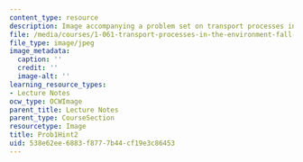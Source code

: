 ```yaml
---
content_type: resource
description: Image accompanying a problem set on transport processes in the environment.
file: /media/courses/1-061-transport-processes-in-the-environment-fall-2008/538e62ee6883f8777b44cf19e3c86453_Prob1Hint2.jpg
file_type: image/jpeg
image_metadata:
  caption: ''
  credit: ''
  image-alt: ''
learning_resource_types:
- Lecture Notes
ocw_type: OCWImage
parent_title: Lecture Notes
parent_type: CourseSection
resourcetype: Image
title: Prob1Hint2
uid: 538e62ee-6883-f877-7b44-cf19e3c86453
---
```

